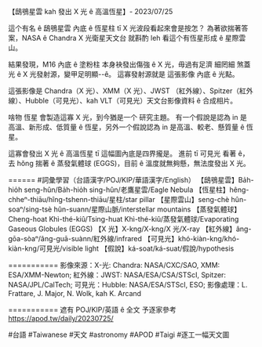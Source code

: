【鴟鴞星雲 kah 發出 X 光 ê 高溫恆星】- 2023/07/25
 
這个有名 ê 鴟鴞星雲 內底 ê 恆星柱 tī X 光波段看起來會是按怎？ 為著欲揣著答案，NASA ê Chandra X 光衛星天文台 就斟酌 leh 看這个有恆星形成 ê 星際雲山。 

結果發現，M16 內底 ê 塗粉柱 本身袂發出傷強 ê X 光，毋過有足濟 細罔細 煞蓋光 ê X 光發射源，變甲足明顯--ê。 這寡發射源就是 這張影像 內底 ê 光點。 

這張影像是 Chandra（X 光）、XMM（X 光）、JWST （紅外線）、Spitzer（紅外線）、Hubble（可見光）、kah VLT（可見光）天文台影像資料 ê 合成相片。 

啥物 恆星 會製造這寡 X 光，到今猶是一个 研究主題。 有一个假說是認為 in 是 高溫、新形成、低質量 ê 恆星，另外一个假說認為 in 是高溫、較老、懸質量 ê 恆星。 

這寡會發出 X 光 ê 高溫恆星 tī 這幅圖內底是四界攏是。 進前 tī 可見光 看著 ê，去 hŏng 揣著 ê 蒸發氣體球 (EGGS)，目前 ê 溫度就無夠懸，無法度發出 X 光。

======
#詞彙學習（台語漢字/POJ/KIP/華語漢字/English）
【鴟鴞星雲】Ba̍h-hio̍h seng-hûn/Ba̍h-hio̍h sing-hûn/老鷹星雲/Eagle Nebula
【恆星柱】hêng-chheⁿ-thiāu/hîng-tshenn-thiāu/星柱/star pillar
【星際雲山】seng-chè hûn-soaⁿ/sing-tsè hûn-suann/星際山脈/interstellar mountains
【蒸發氣體球】Cheng-hoat Khì-thé-kiû/Tsing-huat Khì-thé-kiû/蒸發氣體球/Evaporating Gaseous Globules (EGGS)
【X 光】X-kng/X-kng/X 光/X-ray
【紅外線】âng-gōa-sòaⁿ/âng-guā-suànn/紅外線/infrared
【可見光】khó-kiàn-kng/khó-kiàn-kng/可見光/visible light
【假說】ká-soat/ká-suat/假說/hypothesis

===========
影像來源：X-光: Chandra: NASA/CXC/SAO, XMM: ESA/XMM-Newton; 紅外線：JWST: NASA/ESA/CSA/STScI, Spitzer: NASA/JPL/CalTech; 可見光：Hubble: NASA/ESA/STScI, ESO; 影像處理：L. Frattare, J. Major, N. Wolk, kah K. Arcand

===========
遮有 POJ/KIP/英語 ê 全文 予逐家參考
https://apod.tw/daily/20230725/

#台語 #Taiwanese #天文 #astronomy #APOD #Taigi #逐工一幅天文圖
